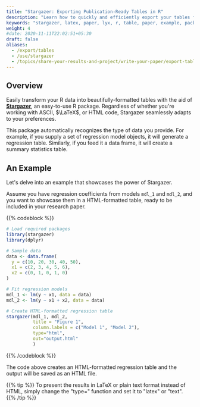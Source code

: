 ```yaml
---
title: "Stargazer: Exporting Publication-Ready Tables in R"
description: "Learn how to quickly and efficiently export your tables for your paper."
keywords: "stargazer, latex, paper, lyx, r, table, paper, example, package, html, code, export, exporting, rstudio, code,  publication-ready, tables"
weight: 4
#date: 2020-11-11T22:02:51+05:30
draft: false
aliases:
  - /export/tables
  - /use/stargazer
  - /topics/share-your-results-and-project/write-your-paper/export-tables/
---
```


## Overview

Easily transform your R data into beautifully-formatted tables with the aid of **[Stargazer](https://www.rdocumentation.org/packages/stargazer/versions/5.2.3)**, an easy-to-use R package. Regardless of whether you're working with ASCII, $\LaTeX$, or HTML code, Stargazer seamlessly adapts to your preferences. 

This package automatically recognizes the type of data you provide. For example, if you supply a set of regression model objects, it will generate a regression table. Similarly, if you feed it a data frame, it will create a summary statistics table.

## An Example
Let's delve into an example that showcases the power of Stargazer.  

Assume you have regression coefficients from models `mdl_1` and `mdl_2`, and you want to showcase them in a HTML-formatted table, ready to be included in your research paper. 

{{% codeblock %}}
```R
# Load required packages
library(stargazer)
library(dplyr)

# Sample data
data <- data.frame(
  y = c(10, 20, 30, 40, 50),
  x1 = c(2, 3, 4, 5, 6),
  x2 = c(0, 1, 0, 1, 0)
)

# Fit regression models
mdl_1 <- lm(y ~ x1, data = data)
mdl_2 <- lm(y ~ x1 + x2, data = data)

# Create HTML-formatted regression table
stargazer(mdl_1, mdl_2,
          title = "Figure 1",
          column.labels = c("Model 1", "Model 2"),
          type="html",
          out="output.html"  
          )

```
{{% /codeblock %}}

The code above creates an HTML-formatted regression table and the output will be saved as an HTML file. 

{{% tip %}}
To present the results in LaTeX or plain text format instead of HTML, simply change the "type=" function and set it to "latex" or "text". 
{{% /tip %}}






